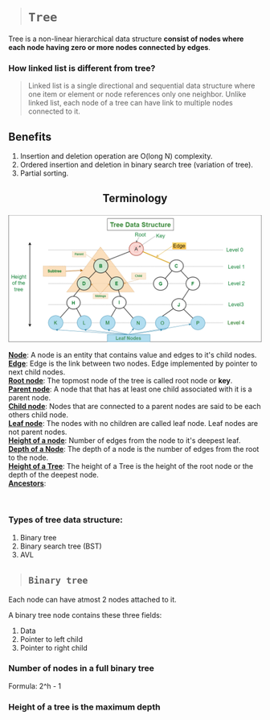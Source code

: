 > # **```Tree```**

Tree is a non-linear hierarchical data structure **consist of nodes where each node having zero or more nodes connected by edges**.

### **How linked list is different from tree?**

> Linked list is a single directional and sequential data structure where one item or element or node references only one neighbor. Unlike linked list, each node of a tree can have link to multiple nodes connected to it.

## **Benefits**

1. Insertion and deletion operation are O(long N) complexity.
2. Ordered insertion and deletion in binary search tree (variation of tree).
3. Partial sorting.

## <p align="center">**Terminology**</p>

![](./tree1.png)

<ins>**Node**</ins>: A node is an entity that contains value and edges to it's child nodes.  
<ins>**Edge**</ins>: Edge is the link between two nodes. Edge implemented by pointer to next child nodes.  
<ins>**Root node**</ins>: The topmost node of the tree is called root node or **key**.  
<ins>**Parent node**</ins>: A node that that has at least one child associated with it is a parent node.  
<ins>**Child node**</ins>: Nodes that are connected to a parent nodes are said to be each others child node.  
<ins>**Leaf node**</ins>: The nodes with no children are called leaf node. Leaf nodes are not parent nodes.  
<ins>**Height of a node**</ins>: Number of edges from the node to it's deepest leaf.  
<ins>**Depth of a Node**</ins>: The depth of a node is the number of edges from the root to the node.  
<ins>**Height of a Tree**</ins>: The height of a Tree is the height of the root node or the depth of the deepest node.  
<ins>**Ancestors**</ins>: 

&nbsp;

### **Types of tree data structure:**

1. Binary tree
2. Binary search tree (BST)
3. AVL

> ## **```Binary tree```**

Each node can have atmost 2 nodes attached to it.  

A binary tree node contains these three fields:

1. Data
2. Pointer to left child
3. Pointer to right child

### Number of nodes in a full binary tree
Formula: 2^h - 1

### Height of a tree is the maximum depth